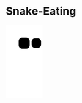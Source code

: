 # Snake-Eating

![snake svg](https://github.com/sevdeaybuke/Snake-Eating/blob/fa4a884dc93b98c9342ee1e2b122edbf8dbd2b01/github-contribution-grid-snake.svg)
